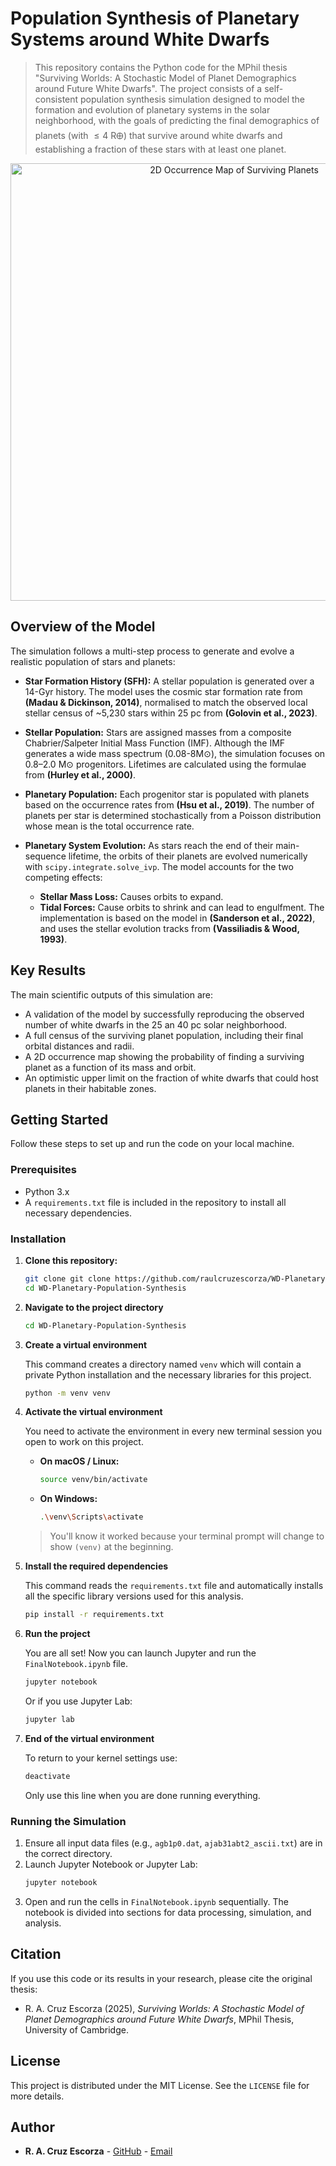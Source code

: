 # Population Synthesis of Planetary Systems around White Dwarfs

> This repository contains the Python code for the MPhil thesis "Surviving Worlds: A Stochastic Model of Planet Demographics around Future White Dwarfs". The project consists of a self-consistent population synthesis simulation designed to model the formation and evolution of planetary systems in the solar neighborhood, with the goals of predicting the final demographics of planets (with $\leq4$ R🜨) that survive around white dwarfs and establishing a fraction of these stars with at least one planet.

<p align="center">
  <img src="path/to/your/2d_occurrence_map.png" width="700" alt="2D Occurrence Map of Surviving Planets">
</p>

## Overview of the Model

The simulation follows a multi-step process to generate and evolve a realistic population of stars and planets:

* **Star Formation History (SFH):** A stellar population is generated over a 14-Gyr history. The model uses the cosmic star formation rate from **(Madau & Dickinson, 2014)**, normalised to match the observed local stellar census of ~5,230 stars within 25 pc from **(Golovin et al., 2023)**.

* **Stellar Population:** Stars are assigned masses from a composite Chabrier/Salpeter Initial Mass Function (IMF). Although the IMF generates a wide mass spectrum (0.08-8M⊙), the simulation focuses on 0.8–2.0 M⊙ progenitors. Lifetimes are calculated using the formulae from **(Hurley et al., 2000)**.

* **Planetary Population:** Each progenitor star is populated with planets based on the occurrence rates from **(Hsu et al., 2019)**. The number of planets per star is determined stochastically from a Poisson distribution whose mean is the total occurrence rate.

* **Planetary System Evolution:** As stars reach the end of their main-sequence lifetime, the orbits of their planets are evolved numerically with `scipy.integrate.solve_ivp`. The model accounts for the two competing effects:
    * **Stellar Mass Loss:** Causes orbits to expand.
    * **Tidal Forces:** Cause orbits to shrink and can lead to engulfment.
    The implementation is based on the model in **(Sanderson et al., 2022)**, and uses the stellar evolution tracks from **(Vassiliadis & Wood, 1993)**.

## Key Results

The main scientific outputs of this simulation are:

* A validation of the model by successfully reproducing the observed number of white dwarfs in the 25 an 40 pc solar neighborhood.
* A full census of the surviving planet population, including their final orbital distances and radii.
* A 2D occurrence map showing the probability of finding a surviving planet as a function of its mass and orbit.
* An optimistic upper limit on the fraction of white dwarfs that could host planets in their habitable zones.

## Getting Started

Follow these steps to set up and run the code on your local machine.

### Prerequisites

* Python 3.x
* A `requirements.txt` file is included in the repository to install all necessary dependencies.


### Installation

1.  **Clone this repository:**
    ```bash
    git clone git clone https://github.com/raulcruzescorza/WD-Planetary-Population-Synthesis.git
    cd WD-Planetary-Population-Synthesis
    ```

2.  **Navigate to the project directory**
    ```bash
    cd WD-Planetary-Population-Synthesis
    ```

3.  **Create a virtual environment**

    This command creates a directory named `venv` which will contain a private Python installation and the necessary libraries for this project.
    ```bash
    python -m venv venv
    ```

4.  **Activate the virtual environment**

    You need to activate the environment in every new terminal session you open to work on this project.

    * **On macOS / Linux:**
        ```bash
        source venv/bin/activate
        ```
    * **On Windows:**
        ```bash
        .\venv\Scripts\activate
        ```
    > You'll know it worked because your terminal prompt will change to show `(venv)` at the beginning.

5.  **Install the required dependencies**

    This command reads the `requirements.txt` file and automatically installs all the specific library versions used for this analysis.
    ```bash
    pip install -r requirements.txt
    ```

6.  **Run the project**

    You are all set! Now you can launch Jupyter and run the `FinalNotebook.ipynb` file.
    ```bash
    jupyter notebook
    ```
    Or if you use Jupyter Lab:
    ```bash
    jupyter lab
    ```
7.  **End of the virtual environment**

    To return to your kernel settings use:
    ```bash
    deactivate
    ```
    Only use this line when you are done running everything.

### Running the Simulation

1.  Ensure all input data files (e.g., `agb1p0.dat`, `ajab31abt2_ascii.txt`) are in the correct directory.
2.  Launch Jupyter Notebook or Jupyter Lab:
    ```bash
    jupyter notebook
    ```
3.  Open and run the cells in `FinalNotebook.ipynb` sequentially. The notebook is divided into sections for data processing, simulation, and analysis.

## Citation

If you use this code or its results in your research, please cite the original thesis:

* R. A. Cruz Escorza (2025), *Surviving Worlds: A Stochastic Model of Planet Demographics around Future White Dwarfs*, MPhil Thesis, University of Cambridge.

## License

This project is distributed under the MIT License. See the `LICENSE` file for more details.

## Author

* **R. A. Cruz Escorza** - [GitHub](https://github.com/your-username) - [Email](rac228@cam.ac.uk)
